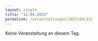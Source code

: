 ```yaml
---
layout: single
title: "12.04.2023"
permalink: /veranstaltungen/2023/04/12/
---
```


Keine Veranstaltung an diesem Tag.
